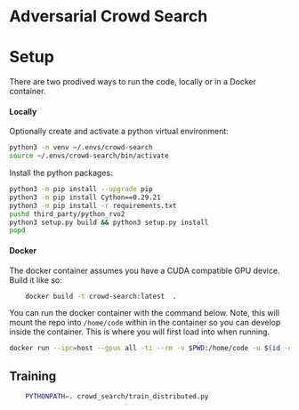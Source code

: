 # Adversarial Crowd Search


# Setup

There are two prodived ways to run the code, locally or in a Docker container.


#### Locally

Optionally create and activate a python virtual environment:

```bash
python3 -m venv ~/.envs/crowd-search
source ~/.envs/crowd-search/bin/activate
```

Install the python packages:

```bash
python3 -m pip install --upgrade pip
python3 -m pip install Cython==0.29.21
python3 -m pip install -r requirements.txt
pushd third_party/python_rvo2
python3 setup.py build && python3 setup.py install
popd
```

#### Docker

The docker container assumes you have a CUDA compatible GPU device. Build
it like so:

```bash
    docker build -t crowd-search:latest  .
```

You can run the docker container with the command below. Note, this will
mount the repo into `/home/code` within in the container so you can develop inside
the container. This is where you will first load into when running.

```bash
docker run --ipc=host --gpus all -ti --rm -v $PWD:/home/code -u $(id -u):$(id -g) crowd-search:latest /bin/bash
```

## Training

```bash
    PYTHONPATH=. crowd_search/train_distributed.py 
```